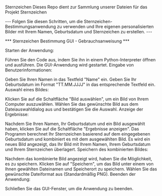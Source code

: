 Sternzeichen
Dieses Repo dient zur Sammlung unserer Dateien für das Projekt Sternzeichen


--- Folgen Sie diesen Schritten, um die Sternzeichen-Bestimmungsanwendung zu verwenden und Ihre eigenen personalisierten Bilder mit Ihrem Namen, Geburtsdatum und Sternzeichen zu erstellen. ---

*** Sternzeichen Bestimmung GUI - Gebrauchsanweisung ***

Starten der Anwendung:

Führen Sie den Code aus, indem Sie ihn in einem Python-Interpreter öffnen und ausführen. Die GUI-Anwendung wird gestartet.
Eingabe von Benutzerinformationen:

Geben Sie Ihren Namen in das Textfeld "Name" ein.
Geben Sie Ihr Geburtsdatum im Format "TT.MM.JJJJ" in das entsprechende Textfeld ein.
Auswahl eines Bildes:

Klicken Sie auf die Schaltfläche "Bild auswählen", um ein Bild von Ihrem Computer auszuwählen.
Wählen Sie das gewünschte Bild aus dem Dateiauswahldialog aus und bestätigen Sie die Auswahl.
Anzeige der Ergebnisse:

Nachdem Sie Ihren Namen, Ihr Geburtsdatum und ein Bild ausgewählt haben, klicken Sie auf die Schaltfläche "Ergebnisse anzeigen".
Das Programm berechnet Ihr Sternzeichen basierend auf dem eingegebenen Geburtsdatum und kombiniert es mit dem ausgewählten Bild.
Es wird ein neues Bild angezeigt, das Ihr Bild mit Ihrem Namen, Ihrem Geburtsdatum und Ihrem Sternzeichen überlagert.
Speichern des kombinierten Bildes:

Nachdem das kombinierte Bild angezeigt wird, haben Sie die Möglichkeit, es zu speichern.
Klicken Sie auf "Speichern", um das Bild unter einem von Ihnen gewählten Dateinamen und Speicherort zu speichern.
Wählen Sie das gewünschte Dateiformat aus (Standardmäßig PNG).
Beenden der Anwendung:

Schließen Sie das GUI-Fenster, um die Anwendung zu beenden.